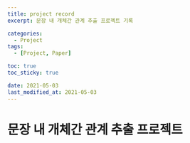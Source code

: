 ```yaml
---
title: project record
excerpt: 문장 내 개체간 관계 추출 프로젝트 기록

categories:
  - Project
tags:
  - [Project, Paper]

toc: true
toc_sticky: true

date: 2021-05-03
last_modified_at: 2021-05-03
---
```


# 문장 내 개체간 관계 추출 프로젝트

###